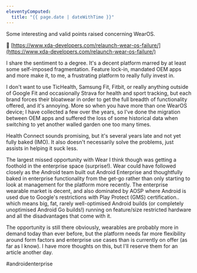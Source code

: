 ```yaml
---
eleventyComputed:
  title: "{{ page.date | dateWithTime }}"
---
```

Some interesting and valid points raised concerning WearOS.

🔗 [https://www.xda-developers.com/relaunch-wear-os-failure/](https://www.xda-developers.com/relaunch-wear-os-failure/)

I share the sentiment to a degree. It's a decent platform marred by at least some self-imposed fragmentation. Feature lock-in, mandated OEM apps and more make it, to me, a frustrating platform to really fully invest in. 

I don't want to use TicHealth, Samsung Fit, Fitbit, or really anything outside of Google Fit and occasionally Strava for health and sport tracking, but each brand forces their bloatwear in order to get the full breadth of functionality offered, and it's annoying. More so when you have more than one WearOS device; I have collected a few over the years, so I've done the migration between OEM apps and suffered the loss of some historical data when switching to yet another walled garden one too many times.

Health Connect sounds promising, but it's several years late and not yet fully baked (IMO). It also doesn't necessarily solve the problems, just assists in helping it suck less.

The largest missed opportunity with Wear I think though was getting a foothold in the enterprise space (surprise!). Wear could have followed closely as the Android team built out Android Enterprise and thoughtfully baked in enterprise functionality from the get-go rather than only starting to look at management for the platform more recently. The enterprise wearable market is decent, and also dominated by AOSP where Android is used due to Google's restrictions with Play Protect (GMS) certification.. which means big, fat, rarely well-optimised Android builds (or completely unoptimised Android Go builds!) running on feature/size restricted hardware and all the disadvantages that come with it.

The opportunity is still there obviously, wearables are probably more in demand today than ever before, but the platform needs far more flexibility around form factors and enterprise use cases than is currently on offer (as far as I know). I have more thoughts on this, but I'll reserve them for an article another day.

#androidenterprise